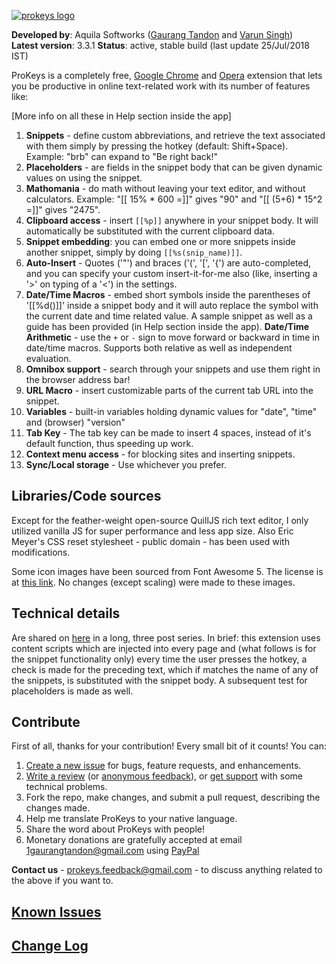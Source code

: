 [![prokeys logo](https://i.stack.imgur.com/HrCnC.png)](https://chrome.google.com/webstore/detail/prokeys/ekfnbpgmmeahnnlpjibofkobpdkifapn)

**Developed by**: Aquila Softworks ([Gaurang Tandon](https://github.com/GaurangTandon) and [Varun Singh](https://github.com/iWrote))  
**Latest version**: 3.3.1
**Status**: active, stable build (last update 25/Jul/2018 IST)

ProKeys is a completely free, [Google Chrome](https://chrome.google.com/webstore/detail/prokeys/ekfnbpgmmeahnnlpjibofkobpdkifapn) and [Opera](https://addons.opera.com/en/extensions/details/prokeys/?display=en) extension that lets you be productive in online text-related work with its number of features like:

[More info on all these in Help section inside the app]

1.  **Snippets** - define custom abbreviations, and retrieve the text associated with them simply by pressing the hotkey (default: Shift+Space). Example: "brb" can expand to "Be right back!"
2.  **Placeholders** - are fields in the snippet body that can be given dynamic values on using the snippet.
3.  **Mathomania** - do math without leaving your text editor, and without calculators. Example: "[[ 15% * 600 =]]" gives "90" and "[[ (5+6) * 15^2 =]]" gives "2475".
4.  **Clipboard access** - insert `[[%p]]` anywhere in your snippet body. It will automatically be substituted with the current clipboard data.
5.  **Snippet embedding**: you can embed one or more snippets inside another snippet, simply by doing `[[%s(snip_name)]]`.
6.  **Auto-Insert** - Quotes ('"') and braces ('(', '[', '{') are auto-completed, and you can specify your custom insert-it-for-me also (like, inserting a '>' on typing of a '<') in the settings.
7.  **Date/Time Macros** - embed short symbols inside the parentheses of '[[%d()]]' inside a snippet body and it will auto replace the symbol with the current date and time related value. A sample snippet as well as a guide has been provided (in Help section inside the app). **Date/Time Arithmetic** - use the `+` or `-` sign to move forward or backward in time in date/time macros. Supports both relative as well as independent evaluation.
8.  **Omnibox support** - search through your snippets and use them right in the browser address bar!
9.  **URL Macro** - insert customizable parts of the current tab URL into the snippet.
10. **Variables** - built-in variables holding dynamic values for "date", "time" and (browser) "version"
11. **Tab Key** - The tab key can be made to insert 4 spaces, instead of it's default function, thus speeding up work.
12. **Context menu access** - for blocking sites and inserting snippets.
13. **Sync/Local storage** - Use whichever you prefer.

## Libraries/Code sources

Except for the feather-weight open-source QuillJS rich text editor, I only utilized vanilla JS for super performance and less app size. Also Eric Meyer's CSS reset stylesheet - public domain - has been used with modifications.

Some icon images have been sourced from Font Awesome 5. The license is at [this link](https://fontawesome.com/license). No changes (except scaling) were made to these images.

## Technical details

Are shared on [here](http://electricweb.org/chrome-extension-tutorial-snippets) in a long, three post series. In brief: this extension uses content scripts which are injected into every page and (what follows is for the snippet functionality only) every time the user presses the hotkey, a check is made for the preceding text, which if matches the name of any of the snippets, is substituted with the snippet body. A subsequent test for placeholders is made as well.

## Contribute

First of all, thanks for your contribution! Every small bit of it counts! You can:

1.  [Create a new issue](https://github.com/GaurangTandon/ProKeys/issues/new) for bugs, feature requests, and enhancements.
2.  [Write a review](https://chrome.google.com/webstore/detail/prokeys/ekfnbpgmmeahnnlpjibofkobpdkifapn/reviews) (or [anonymous feedback](https://docs.google.com/forms/d/1DcwQB5vnNCH0pP_Y-wVvOF6gsI0gaXGPPngctb4tCdA/viewform?usp=send_form)), or [get support](https://chrome.google.com/webstore/detail/prokeys/ekfnbpgmmeahnnlpjibofkobpdkifapn/support) with some technical problems.
3.  Fork the repo, make changes, and submit a pull request, describing the changes made.
4.  Help me translate ProKeys to your native language.
5.  Share the word about ProKeys with people!
6.  Monetary donations are gratefully accepted at email 1gaurangtandon@gmail.com using [PayPal](https://www.paypal.com/myaccount/transfer/buy)

**Contact us** - prokeys.feedback@gmail.com - to discuss anything related to the above if you want to.

## [Known Issues](https://docs.google.com/document/d/1_MHKm1jtpJCWgksfbUdufExRFlF81S-IuTz1Czu7gOI/edit?usp=sharing)

## [Change Log](https://github.com/GaurangTandon/ProKeys/blob/master/change_log.md)
